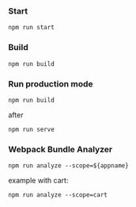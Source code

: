### Start

`npm run start`

### Build

`npm run build`

### Run production mode

`npm run build`

after

`npm run serve`

### Webpack Bundle Analyzer

`npm run analyze --scope=${appname}`

example with cart:

`npm run analyze --scope=cart`
